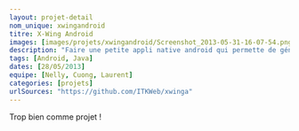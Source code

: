 ```yaml
---
layout: projet-detail
nom_unique: xwingandroid
titre: X-Wing Android
images: [images/projets/xwingandroid/Screenshot_2013-05-31-16-07-54.png, images/projets/xwingandroid/Screenshot_2013-05-31-16-08-40.png, images/projets/xwingandroid/Screenshot_2013-05-31-16-08-54.png]
description: "Faire une petite appli native android qui permette de générer des escadrilles X-Wing. On lui dit : on est 5 joueurs, on veut des escadrilles à 100 points et hop, elle propose une escadrille rebelle et une impériale."
tags: [Android, Java]
dates: [28/05/2013]
equipe: [Nelly, Cuong, Laurent]
categories: [projets]
urlSources: "https://github.com/ITKWeb/xwinga"
---
```

Trop bien comme projet !